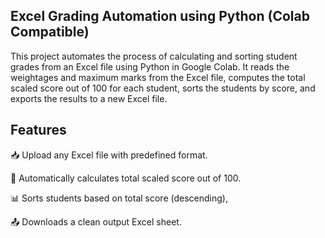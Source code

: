 ## Excel Grading Automation using Python (Colab Compatible)

This project automates the process of calculating and sorting student grades from an Excel file using Python in Google Colab.
It reads the weightages and maximum marks from the Excel file, computes the total scaled score out of 100 for each student, 
sorts the students by score, and exports the results to a new Excel file.

## Features
📥 Upload any Excel file with predefined format.

🧮 Automatically calculates total scaled score out of 100.

📊 Sorts students based on total score (descending),

📤 Downloads a clean output Excel sheet.
